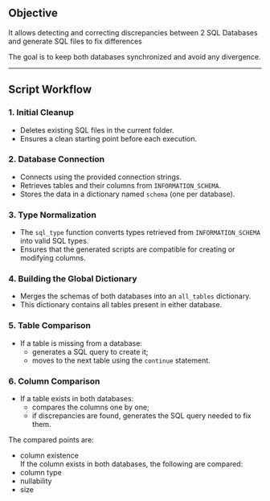 ## Objective
It allows detecting and correcting discrepancies between 2 SQL Databases and generate SQL files to fix differences

The goal is to keep both databases synchronized and avoid any divergence.

---

## Script Workflow

### 1. Initial Cleanup
- Deletes existing SQL files in the current folder.  
- Ensures a clean starting point before each execution.

### 2. Database Connection
- Connects using the provided connection strings.  
- Retrieves tables and their columns from `INFORMATION_SCHEMA`.  
- Stores the data in a dictionary named `schema` (one per database).

### 3. Type Normalization
- The `sql_type` function converts types retrieved from `INFORMATION_SCHEMA` into valid SQL types.  
- Ensures that the generated scripts are compatible for creating or modifying columns.

### 4. Building the Global Dictionary
- Merges the schemas of both databases into an `all_tables` dictionary.  
- This dictionary contains all tables present in either database.

### 5. Table Comparison
- If a table is missing from a database:  
  - generates a SQL query to create it;  
  - moves to the next table using the `continue` statement.  

### 6. Column Comparison
- If a table exists in both databases:  
  - compares the columns one by one;  
  - if discrepancies are found, generates the SQL query needed to fix them.  

The compared points are:  
- column existence  
If the column exists in both databases, the following are compared:  
- column type  
- nullability  
- size
